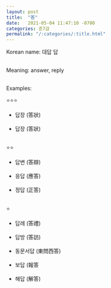 ```yaml
---
layout: post
title:  "答"
date:   2021-05-04 11:47:10 -0700
categories: 준7급
permalink: "/:categories/:title.html"
---
```


Korean name: 대답 답 <br><br>

Meaning: answer, reply <br><br>

Examples:

⭐⭐⭐
* 답장 (答狀) <br><br>
* 답장 (答狀) <br><br>

⭐⭐
* 답변 (答辯) <br><br>
* 응답 (應答) <br><br>
* 정답 (正答) <br><br>

⭐
* 답례 (答禮) <br><br>
* 답방 (答訪) <br><br>
* 동문서답 (東問西答) <br><br>
* 보답 (報答 <br><br>
* 해답 (解答) <br><br>
